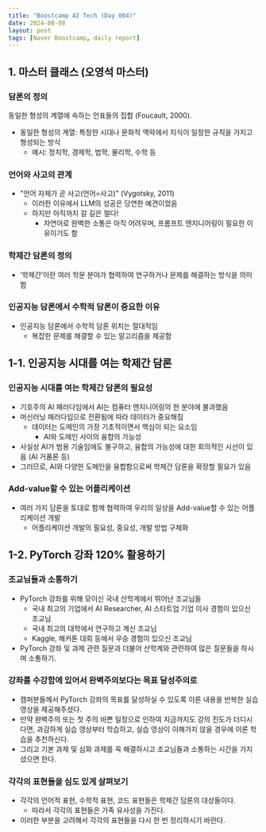 ```yaml
---
title: "Boostcamp AI Tech (Day 004)"
date: 2024-08-08
layout: post
tags: [Naver Boostcamp, daily report]
---
```

## 1. 마스터 클래스 (오영석 마스터)
### 담론의 정의
동일한 형성의 계열에 속하는 언표들의 집합 (Foucault, 2000).
- 동일한 형성의 계열: 특정한 시대나 문화적 맥락에서 지식이 일정한 규칙을 가지고 형성되는 방식
  - 예시: 정치학, 경제학, 법학, 물리학, 수학 등

### 언어와 사고의 관계
- "언어 자체가 곧 사고(언어=사고)" (Vygotsky, 2011)
  - 이러한 이유에서 LLM의 성공은 당연한 예견이었음
  - 하지만 아직까지 갈 길은 멀다!
    - 자연어로 완벽한 소통은 아직 어려우며, 프롬프트 엔지니어링이 필요한 이유이기도 함

### 학제간 담론의 정의
- ‘학제간’이란 여러 학문 분야가 협력하여 연구하거나 문제를 해결하는 방식을 의미함

### 인공지능 담론에서 수학적 담론이 중요한 이유
- 인공지능 담론에서 수학적 담론 위치는 절대적임
  - 복잡한 문제를 해결할 수 있는 알고리즘을 제공함

## 1-1. 인공지능 시대를 여는 학제간 담론
### 인공지능 시대를 여는 학제간 담론의 필요성
- 기호주의 AI 패러다임에서 AI는 컴퓨터 엔지니어링의 한 분야에 불과했음
- 머신러닝 패러다임으로 전환됨에 따라 데이터가 중요해짐
  - 데이터는 도메인의 가장 기초적이면서 핵심이 되는 요소임
    - AI와 도메인 사이의 융합의 가능성
- 사실상 AI가 범용 기술임에도 불구하고, 융합의 가능성에 대한 회의적인 시선이 있음 (AI 거품론 등)
- 그러므로, AI와 다양한 도메인을 융합함으로써 학제간 담론을 확장할 필요가 있음

### Add-value할 수 있는 어플리케이션
- 여러 가지 담론을 토대로 함께 협력하여 우리의 일상을 Add-value할 수 있는 어플리케이션 개발
  - 어플리케이션 개발의 필요성, 중요성, 개발 방법 구체화

## 1-2. PyTorch 강좌 120% 활용하기
### 조교님들과 소통하기
- PyTorch 강좌를 위해 모이신 국내 산학계에서 뛰어난 조교님들
  - 국내 최고의 기업에서 AI Researcher, AI 스타트업 기업 이사 경험이 있으신 조교님
  - 국내 최고의 대학에서 연구하고 계신 조교님
  - Kaggle, 해커톤 대회 등에서 우승 경험이 있으신 조교님
- PyTorch 강좌 및 과제 관련 질문과 더불어 산학계와 관련하여 많은 질문들을 하시며 소통하기.

### 강좌를 수강함에 있어서 완벽주의보다는 목표 달성주의로
- 캠퍼분들께서 PyTorch 강좌의 목표를 달성하실 수 있도록 이론 내용을 반복한 실습 영상을 제공해주셨다.
- 만약 완벽주의 또는 첫 주의 바쁜 일정으로 인하여 지금까지도 강의 진도가 더디시다면, 과감하게 실습 영상부터 학습하고, 실습 영상이 이해가지 않을 경우에 이론 학습을 추천하신다.
- 그리고 기본 과제 및 심화 과제를 꼭 해결하시고 조교님들과 소통하는 시간을 가지셨으면 한다.

### 각각의 표현들을 심도 있게 살펴보기
- 각각의 언어적 표현, 수학적 표현, 코드 표현들은 학제간 담론의 대상들이다.
  - 따라서 각각의 표현들은 가족 유사성을 가진다.
- 이러한 부분을 고려해서 각각의 표현들을 다시 한 번 정리하시기 바란다.
